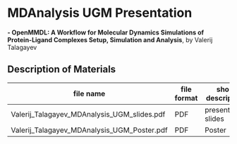# MDAnalysis UGM Presentation

**- OpenMMDL: A Workflow for Molecular Dynamics Simulations of Protein-Ligand Complexes Setup, Simulation and Analysis**, by Valerij Talagayev

## Description of Materials
|                    file name                  | file format |   short description  |
|-----------------------------------------------|-------------|----------------------|
|  Valerij_Talagayev_MDAnalysis_UGM_slides.pdf  |     PDF     | presentation slides  |
|  Valerij_Talagayev_MDAnalysis_UGM_Poster.pdf  |     PDF     |       Poster         |
